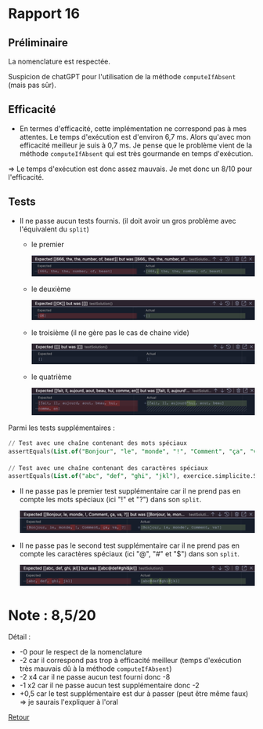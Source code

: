 # Rapport 16

## Préliminaire

La nomenclature est respectée.

Suspicion de chatGPT pour l'utilisation de la méthode `computeIfAbsent` (mais pas sûr).

## Efficacité

- En termes d'efficacité, cette implémentation ne correspond pas à mes attentes. Le temps d'exécution est d'environ 6,7 ms. Alors qu'avec mon efficacité meilleur je suis à 0,7 ms. Je pense que le problème vient de la méthode `computeIfAbsent` qui est très gourmande en temps d'exécution.

⇒ Le temps d'exécution est donc assez mauvais. Je met donc un 8/10 pour l'efficacité.

## Tests

- Il ne passe aucun tests fournis. (il doit avoir un gros problème avec l'équivalent du `split`)
    - le premier
        
        ![Untitled](./Rapport%2016/Untitled.png)
        
    - le deuxième
        
        ![Untitled](./Rapport%2016/Untitled%201.png)
        
    - le troisième (il ne gère pas le cas de chaine vide)
        
        ![Untitled](./Rapport%2016/Untitled%202.png)
        
    - le quatrième
        
        ![Untitled](./Rapport%2016/Untitled%203.png)
        

Parmi les tests supplémentaires :

```sql
// Test avec une chaîne contenant des mots spéciaux
assertEquals(List.of("Bonjour", "le", "monde", "!", "Comment", "ça", "va", "?"), exercice.simplicite.SimpliciteMeilleur.solution("Bonjour le monde! Comment ça va?", List.of("B", "l", "m", "C", "v")));

// Test avec une chaîne contenant des caractères spéciaux
assertEquals(List.of("abc", "def", "ghi", "jkl"), exercice.simplicite.SimpliciteMeilleur.solution("abc@def#ghi$jkl", List.of("a", "d", "g", "j")));
```

- Il ne passe pas le premier test supplémentaire car il ne prend pas en compte les mots spéciaux (ici "!" et "?") dans son `split`.
    
    ![Untitled](./Rapport%2016/Untitled%204.png)
    
- Il ne passe pas le second test supplémentaire car il ne prend pas en compte les caractères spéciaux (ici "@", "#" et "$") dans son `split`.
    
    ![Untitled](./Rapport%2016/Untitled%205.png)
    

# Note : 8,5/20

Détail :

- -0 pour le respect de la nomenclature
- -2 car il correspond pas trop à efficacité meilleur (temps d'exécution très mauvais dû à la méthode `computeIfAbsent`)
- -2 x4 car il ne passe aucun test fourni donc -8
- -1 x2 car il ne passe aucun test supplémentaire donc -2
- +0,5 car le test supplémentaire est dur à passer (peut être même faux) => je saurais l'expliquer à l'oral


[Retour](..//Efficacite%CC%81_meilleur.md)